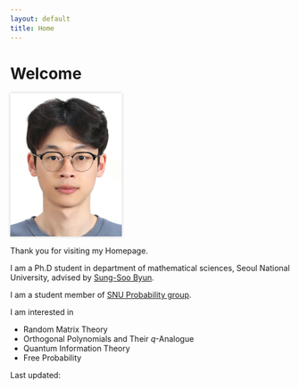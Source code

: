 ```yaml
---
layout: default
title: Home
---
```


# Welcome

<img src="/myphoto.jpg" alt="My photo" width="200" style="box-shadow: 0 0 5px rgba(0,0,0,0.2);">
 
Thank you for visiting my Homepage.

I am a Ph.D student in department of mathematical sciences, Seoul National University, advised by [Sung-Soo Byun](https://sites.google.com/view/sungsoobyun).

I am a student member of [SNU Probability group](https://sites.google.com/view/snuprob/home?authuser=0).
 
I am interested in 
- Random Matrix Theory
- Orthogonal Polynomials and Their <span>$q$</span>-Analogue
- Quantum Information Theory
- Free Probability

<p>Last updated: <span id="last-updated"></span></p>

<script>
  const updated = new Date(document.lastModified);
  document.getElementById("last-updated").textContent =
    updated.toLocaleDateString("en-US", {
      year: "numeric",
      month: "short",
      day: "numeric"
    });
</script>

